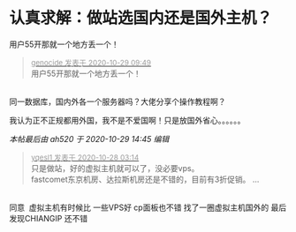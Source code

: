 # 认真求解：做站选国内还是国外主机？


用户55开那就一个地方丢一个！

<div class="quote"><blockquote><font size="2"><a href="https://www.hostloc.com/forum.php?mod=redirect&amp;goto=findpost&amp;pid=9367771&amp;ptid=759220" target="_blank"><font color="#999999">genocide 发表于 2020-10-29 09:49</font></a></font><br />
用户55开那就一个地方丢一个！</blockquote></div><br />
同一数据库，国内外各一个服务器吗？大佬分享个操作教程啊？

我认为正不正规都用外国，我不是不爱国啊！只是放国外省心。。。。。。

<i class="pstatus"> 本帖最后由 ah520 于 2020-10-29 14:45 编辑 </i><br />
<div class="quote"><blockquote><font size="2"><a href="https://www.hostloc.com/forum.php?mod=redirect&amp;goto=findpost&amp;pid=9362170&amp;ptid=759220" target="_blank"><font color="#999999">yqesl1 发表于 2020-10-28 03:14</font></a></font><br />
只是做站，好的虚拟主机就可以了，没必要vps。<br />
fastcomet东京机房、达拉斯机房还是不错的，目前有3折促销。 ...</blockquote></div><br />
同意&nbsp;&nbsp;虚拟主机有时候比 一些VPS好 cp面板也不错 找了一圈虚拟主机国外的 最后发现CHIANGIP 还不错
